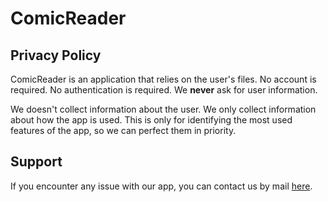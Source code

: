 # ComicReader

## Privacy Policy

ComicReader is an application that relies on the user's files. No account is required. No authentication is required. We **never** ask for user information.

We doesn't collect information about the user. We only collect information about how the app is used. This is only for identifying the most used features of the app, so we can perfect them in priority.

## Support

If you encounter any issue with our app, you can contact us by mail [here](mailto:comicreader.support@icloud.com).
